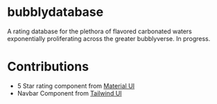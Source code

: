 # bubblydatabase

A rating database for the plethora of flavored carbonated waters exponentially proliferating across the greater bubblyverse. In progress.

# Contributions

- 5 Star rating component from [Material UI](https://mui.com/material-ui/react-rating/)
- Navbar Component from [Tailwind UI](https://tailwindui.com/components/application-ui/navigation/navbars)
